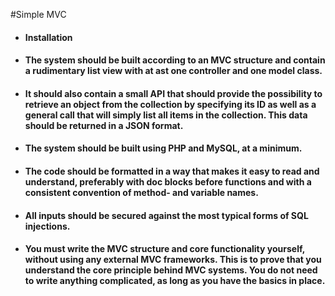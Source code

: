 #Simple MVC

- #### Installation


- #### The system should be built according to an MVC structure and contain a rudimentary list view with at ast one controller and one model class.
- #### It should also contain a small API that should provide the possibility to retrieve an object from the collection by specifying its ID as well as a general call that will simply list all items in the collection. This data should be returned in a JSON format.
- #### The system should be built using PHP and MySQL, at a minimum.
- #### The code should be formatted in a way that makes it easy to read and understand, preferably with doc blocks before functions and with a consistent convention of method- and variable names. 
- #### All inputs should be secured against the most typical forms of SQL injections.
- #### You must write the MVC structure and core functionality yourself, without using any external MVC frameworks. This is to prove that you understand the core principle behind MVC systems. You do not need to write anything complicated, as long as you have the basics in place.
